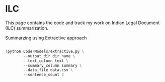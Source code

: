 # ILC

This page contains the code and track my work on Indian Legal Document (ILC) summarization. 




Summarzing using Extractive approach 

```python

!python Code/Models/extractive.py \
        --output_dir dir_name \
        --text_column text \
        --summary_column summary \
        --data_file data.csv \
        --sentence_count 3 


```
